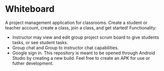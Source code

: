 # Whiteboard
A project management application for classrooms. Create a student or teacher account, create a class, join a class, and get started! 
Functionality:
- Instructor may view and edit group project scrum board to give students tasks, or see student tasks.
- Group chat and Group to instructor chat capabilities.
- Google sign in.
This repository is meant to be opened through Android Studio by creating a new build. Feel free to create an APK for use or futher development.
